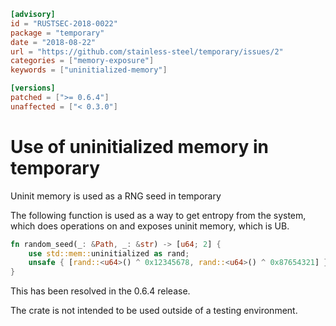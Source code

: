 ```toml
[advisory]
id = "RUSTSEC-2018-0022"
package = "temporary"
date = "2018-08-22"
url = "https://github.com/stainless-steel/temporary/issues/2"
categories = ["memory-exposure"]
keywords = ["uninitialized-memory"]

[versions]
patched = [">= 0.6.4"]
unaffected = ["< 0.3.0"]
```

# Use of uninitialized memory in temporary

Uninit memory is used as a RNG seed in temporary

The following function is used as a way to get entropy from the system, which does operations on and exposes uninit memory, which is UB.

```rust
fn random_seed(_: &Path, _: &str) -> [u64; 2] {
    use std::mem::uninitialized as rand;
    unsafe { [rand::<u64>() ^ 0x12345678, rand::<u64>() ^ 0x87654321] }
}
```

This has been resolved in the 0.6.4 release.

The crate is not intended to be used outside of a testing environment.
